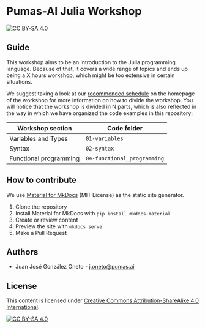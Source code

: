 # Pumas-AI Julia Workshop 

[![CC BY-SA 4.0](https://img.shields.io/badge/License-CC%20BY--SA%204.0-lightgrey.svg)](http://creativecommons.org/licenses/by-sa/4.0/)

## Guide

This workshop aims to be an introduction to the Julia programming language.
Because of that, it covers a wide range of topics and ends up being a X hours
workshop, which might be too extensive in certain situations.

We suggest taking a look at our [recommended schedule](https://pumasai-labs.github.io/Julia-Workshop/#schedule)
on the homepage of the workshop for more information on how to divide the workshop.
You will notice that the workshop is divided in N parts, which is also
reflected in the way in which we have organized the code examples in this repository:

| Workshop section       | Code folder                 |
|------------------------|-----------------------------|
| Variables and Types    | `01-variables`              |
| Syntax                 | `02-syntax`                 |
| Functional programming | `04-functional_programming` |

## How to contribute

We use [Material for MkDocs](https://github.com/squidfunk/mkdocs-material)
(MIT License) as the static site generator.

1. Clone the repository
1. Install Material for MkDocs with `pip install mkdocs-material`
1. Create or review content
1. Preview the site with `mkdocs serve`
1. Make a Pull Request

## Authors

- Juan José González Oneto - <j.oneto@pumas.ai>

## License

This content is licensed under [Creative Commons Attribution-ShareAlike 4.0 International](http://creativecommons.org/licenses/by-sa/4.0/).

[![CC BY-SA 4.0](https://licensebuttons.net/l/by-sa/4.0/88x31.png)](http://creativecommons.org/licenses/by-sa/4.0/)
